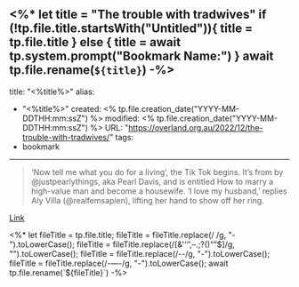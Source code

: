 <%*
let title = "The trouble with tradwives"
if (!tp.file.title.startsWith("Untitled")){
	title = tp.file.title
} else {
	title = await tp.system.prompt("Bookmark Name:")
}
await tp.file.rename(`${title}`)
-%>
---
title: "<%title%>"
alias:
- "<%title%>"
created: <% tp.file.creation_date("YYYY-MM-DDTHH:mm:ssZ") %>
modified: <% tp.file.creation_date("YYYY-MM-DDTHH:mm:ssZ") %>
URL:  "https://overland.org.au/2022/12/the-trouble-with-tradwives/"
tags:
- bookmark
---

> ‘Now tell me what you do for a living’, the Tik Tok begins. It’s from by @justpearlythings, aka Pearl Davis, and is entitled How to marry a high-value man and become a housewife. ‘I love my husband,’ replies Aly Villa (@realfemsapien), lifting her hand to show off her ring.

[Link](https://overland.org.au/2022/12/the-trouble-with-tradwives/)

<%*
let fileTitle = tp.file.title;
fileTitle = fileTitle.replace(/ /g, "-").toLowerCase();
fileTitle = fileTitle.replace(/[&'’‘’,–.;?()“”$]/g, "").toLowerCase();
fileTitle = fileTitle.replace(/--/g, "-").toLowerCase();
fileTitle = fileTitle.replace(/-—-/g, "-").toLowerCase();
await tp.file.rename(`${fileTitle}`)
-%>